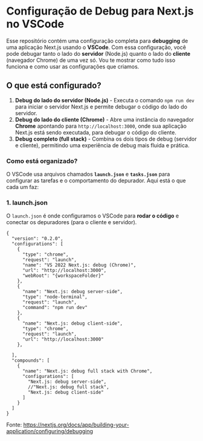 # Configuração de Debug para Next.js no VSCode

Esse repositório contém uma configuração completa para **debugging** de uma aplicação Next.js usando o **VSCode**. Com essa configuração, você pode debugar tanto o lado do **servidor** (Node.js) quanto o lado do **cliente** (navegador Chrome) de uma vez só. Vou te mostrar como tudo isso funciona e como usar as configurações que criamos.

## O que está configurado?

1. **Debug do lado do servidor (Node.js)** - Executa o comando `npm run dev` para iniciar o servidor Next.js e permite debugar o código do lado do servidor.
2. **Debug do lado do cliente (Chrome)** - Abre uma instância do navegador **Chrome** apontando para `http://localhost:3000`, onde sua aplicação Next.js está sendo executada, para debugar o código do cliente.
3. **Debug completo (full stack)** - Combina os dois tipos de debug (servidor e cliente), permitindo uma experiência de debug mais fluida e prática.

### Como está organizado?

O VSCode usa arquivos chamados **`launch.json`** e **`tasks.json`** para configurar as tarefas e o comportamento do depurador. Aqui está o que cada um faz:

### 1. **launch.json**
O `launch.json` é onde configuramos o VSCode para **rodar o código** e conectar os depuradores (para o cliente e servidor).

```shell
{
  "version": "0.2.0",
  "configurations": [
    {
      "type": "chrome",
      "request": "launch",
      "name": "VS 2022 Next.js: debug (Chrome)",
      "url": "http://localhost:3000",
      "webRoot": "{workspaceFolder}"
    },
    {
      "name": "Next.js: debug server-side",
      "type": "node-terminal",
      "request": "launch",
      "command": "npm run dev"
    },
    {
      "name": "Next.js: debug client-side",
      "type": "chrome",
      "request": "launch",
      "url": "http://localhost:3000"
    },
    
  ],
  "compounds": [
    {
      "name": "Next.js: debug full stack with Chrome",
      "configurations": [
        "Next.js: debug server-side",
        //"Next.js: debug full stack",
        "Next.js: debug client-side"
      ]
    }
  ]
}
```

Fonte:
https://nextjs.org/docs/app/building-your-application/configuring/debugging